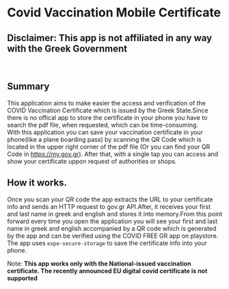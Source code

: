 #   Covid Vaccination Mobile  Certificate

## Disclaimer: This app is not affiliated in any way with the Greek Government

<br/>

## Summary

This application aims to make easier the access and verification of the COVID Vaccination Certificate which is issued by the Greek State.Since there is no offical app to store  the certificate in your phone you have to search the pdf file, when requested, which can be  time-consuming.<br/>
With this application you can save your vaccination certificate in your phone(like a plane boarding pass) by scanning the QR Code which is located in the upper right corner  of the pdf file (Or you can find your QR Code in https://my.gov.gr). After that, with a single tap you can access and show your certificate uppon request of authorities or shops.


## How it works.

Once you scan your QR code the app extracts the URL to your certificate info and sends an HTTP request to gov.gr API.After, it receives your first and last name in greek and english and stores it into memory.From this point forward every time you open the application you will see your first and last name in greek and english accompanied by a QR code which is generated by the app and can be verified using the COVID FREE GR app on playstore.
The app uses ```expo-secure-storage``` to save the certificate info into your phone.



Note: **This app works only with the National-issued vaccination certificate. The recently announced EU digital covid certificate is not supported**
